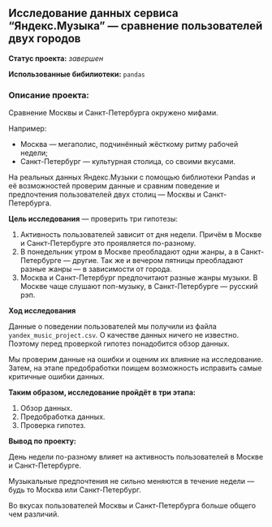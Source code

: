 
## Исследование данных сервиса “Яндекс.Музыка” — сравнение пользователей двух городов

**Статус проекта:**  *завершен* 

**Использованные бибилиотеки:**
`pandas`

### Описание проекта:

Сравнение Москвы и Санкт-Петербурга окружено мифами.

Например:
 * Москва — мегаполис, подчинённый жёсткому ритму рабочей недели;
 * Санкт-Петербург — культурная столица, со своими вкусами.

На реальных данных Яндекс.Музыки c помощью библиотеки Pandas и её возможностей проверим данные и сравним поведение и предпочтения пользователей двух столиц — Москвы и Санкт-Петербурга.

**Цель исследования** — проверить три гипотезы:
1. Активность пользователей зависит от дня недели. Причём в Москве и Санкт-Петербурге это проявляется по-разному.
2. В понедельник утром в Москве преобладают одни жанры, а в Санкт-Петербурге — другие. Так же и вечером пятницы преобладают разные жанры — в зависимости от города. 
3. Москва и Санкт-Петербург предпочитают разные жанры музыки. В Москве чаще слушают поп-музыку, в Санкт-Петербурге — русский рэп.

**Ход исследования**

Данные о поведении пользователей мы получили из файла `yandex_music_project.csv`. О качестве данных ничего не известно. Поэтому перед проверкой гипотез понадобится обзор данных. 

Мы проверим данные на ошибки и оценим их влияние на исследование. Затем, на этапе предобработки поищем возможность исправить самые критичные ошибки данных.
 
**Таким образом, исследование пройдёт в три этапа:**
 1. Обзор данных.
 2. Предобработка данных.
 3. Проверка гипотез.

**Вывод по проекту:**

День недели по-разному влияет на активность пользователей в Москве и Санкт-Петербурге.

Музыкальные предпочтения не сильно меняются в течение недели — будь то Москва или Санкт-Петербург.

Во вкусах пользователей Москвы и Санкт-Петербурга больше общего чем различий. 
